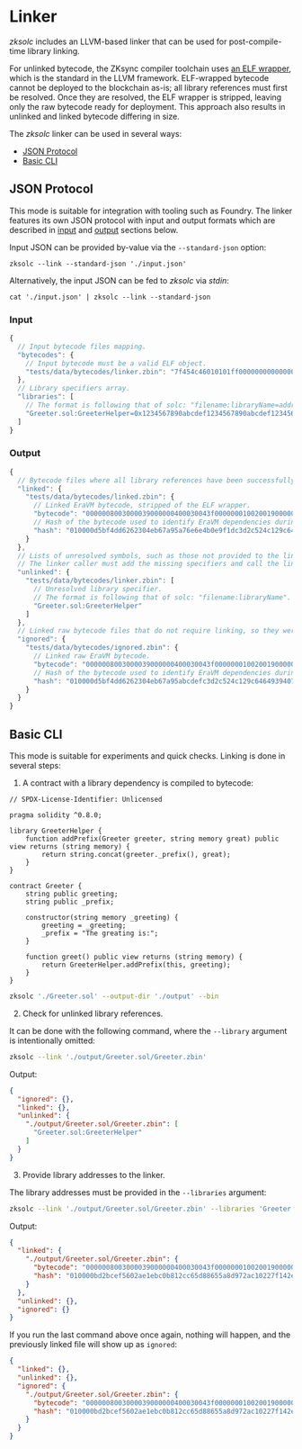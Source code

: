 # Linker

*zksolc* includes an LLVM-based linker that can be used for post-compile-time library linking.

For unlinked bytecode, the ZKsync compiler toolchain uses [an ELF wrapper](https://en.wikipedia.org/wiki/Executable_and_Linkable_Format), which is the standard in the LLVM framework. ELF-wrapped bytecode cannot be deployed to the blockchain as-is; all library references must first be resolved. Once they are resolved, the ELF wrapper is stripped, leaving only the raw bytecode ready for deployment. This approach also results in unlinked and linked bytecode differing in size.

The *zksolc* linker can be used in several ways:

- [JSON Protocol](#json-protocol)
- [Basic CLI](#basic-cli)

## JSON Protocol

This mode is suitable for integration with tooling such as Foundry. The linker features its own JSON protocol with input and output formats which are described in [input](#input) and [output](#output) sections below.

Input JSON can be provided by-value via the `--standard-json` option:

```shell
zksolc --link --standard-json './input.json'
```

Alternatively, the input JSON can be fed to *zksolc* via *stdin*:

```shell
cat './input.json' | zksolc --link --standard-json
```

### Input

```javascript
{
  // Input bytecode files mapping.
  "bytecodes": {
    // Input bytecode must be a valid ELF object.
    "tests/data/bytecodes/linker.zbin": "7f454c46010101ff000000000000000001000401010000000000000000000000..."
  },
  // Library specifiers array.
  "libraries": [
    // The format is following that of solc: "filename:libraryName=address".
    "Greeter.sol:GreeterHelper=0x1234567890abcdef1234567890abcdef12345678"
  ]
}
```

### Output

```javascript
{
  // Bytecode files where all library references have been successfully resolved.
  "linked": {
    "tests/data/bytecodes/linked.zbin": {
      // Linked EraVM bytecode, stripped of the ELF wrapper.
      "bytecode": "0000008003000039000000400030043f0000000100200190000000130000c13d...",
      // Hash of the bytecode used to identify EraVM dependencies during deployment.
      "hash": "010000d5bf4dd6262304eb67a95a76e6e4b0e9f1dc3d2c524c129c6464939407"
    }
  },
  // Lists of unresolved symbols, such as those not provided to the linker.
  // The linker caller must add the missing specifiers and call the linker again.
  "unlinked": {
    "tests/data/bytecodes/linker.zbin": [
      // Unresolved library specifier.
      // The format is following that of solc: "filename:libraryName".
      "Greeter.sol:GreeterHelper"
    ]
  },
  // Linked raw bytecode files that do not require linking, so they were not processed in the current call.
  "ignored": {
    "tests/data/bytecodes/ignored.zbin": {
      // Linked raw EraVM bytecode.
      "bytecode": "0000008003000039000000400030043f0000000100200190000000130000c13d...",
      // Hash of the bytecode used to identify EraVM dependencies during deployment.
      "hash": "010000d5bf4dd6262304eb67a95abcdefc3d2c524c129c6464939407"
    }
  }
}
```

## Basic CLI

This mode is suitable for experiments and quick checks. Linking is done in several steps:

1. A contract with a library dependency is compiled to bytecode:

```solidity
// SPDX-License-Identifier: Unlicensed

pragma solidity ^0.8.0;

library GreeterHelper {
    function addPrefix(Greeter greeter, string memory great) public view returns (string memory) {
        return string.concat(greeter._prefix(), great);
    }
}

contract Greeter {
    string public greeting;
    string public _prefix;

    constructor(string memory _greeting) {
        greeting = _greeting;
        _prefix = "The greating is:";
    }

    function greet() public view returns (string memory) {
        return GreeterHelper.addPrefix(this, greeting);
    }
}
```

```bash
zksolc './Greeter.sol' --output-dir './output' --bin
```

2. Check for unlinked library references.

It can be done with the following command, where the `--library` argument is intentionally omitted:

```bash
zksolc --link './output/Greeter.sol/Greeter.zbin'
```

Output:

```json
{
  "ignored": {},
  "linked": {},
  "unlinked": {
    "./output/Greeter.sol/Greeter.zbin": [
      "Greeter.sol:GreeterHelper"
    ]
  }
}
```

3. Provide library addresses to the linker.

The library addresses must be provided in the `--libraries` argument:

```bash
zksolc --link './output/Greeter.sol/Greeter.zbin' --libraries 'Greeter.sol:GreaterHelper=0x1234567812345678123456781234567812345678'
```

Output:

```json
{
  "linked": {
    "./output/Greeter.sol/Greeter.zbin": {
      "bytecode": "0000008003000039000000400030043f0000000100200190000000130000c13d...",
      "hash": "010000bd2bcef5602ae1ebc0b812cc65d88655a8d972ac10227f142e1838093c"
    }
  },
  "unlinked": {},
  "ignored": {}
}
```

If you run the last command above once again, nothing will happen, and the previously linked file will show up as `ignored`:

```json
{
  "linked": {},
  "unlinked": {},
  "ignored": {
    "./output/Greeter.sol/Greeter.zbin": {
      "bytecode": "0000008003000039000000400030043f0000000100200190000000130000c13d...",
      "hash": "010000bd2bcef5602ae1ebc0b812cc65d88655a8d972ac10227f142e1838093c"
    }
  }
}
```
